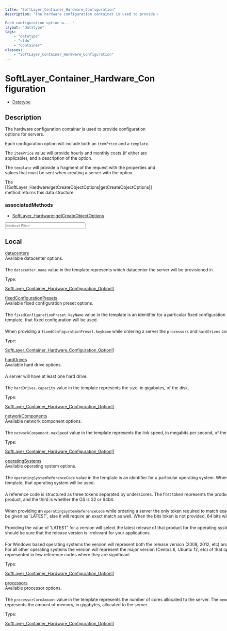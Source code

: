 ```yaml
---
title: "SoftLayer_Container_Hardware_Configuration"
description: "The hardware configuration container is used to provide configuration options for servers. 

Each configuration option w... "
layout: "datatype"
tags:
    - "datatype"
    - "sldn"
    - "Container"
classes:
    - "SoftLayer_Container_Hardware_Configuration"
---
```


# SoftLayer_Container_Hardware_Configuration
<div id='service-datatype'>
    <ul id='sldn-reference-tabs'>
        <li id='datatype'> <a href='/reference/datatypes/SoftLayer_Container_Hardware_Configuration' >Datatype</a></li>
    </ul>
</div>

## Description 
The hardware configuration container is used to provide configuration options for servers. 

Each configuration option will include both an <code>itemPrice</code> and a <code>template</code>. 

The <code>itemPrice</code> value will provide hourly and monthly costs (if either are applicable), and a description of the option. 

The <code>template</code> will provide a fragment of the request with the properties and values that must be sent when creating a server with the option. 

The [[SoftLayer_Hardware/getCreateObjectOptions|getCreateObjectOptions]] method returns this data structure. 

<style type="text/css">#properties .views-field-body p { margin-top: 1.5em; };</style> 


### associatedMethods

*  [SoftLayer_Hardware::getCreateObjectOptions](/reference/services/SoftLayer_Hardware/getCreateObjectOptions )





<!-- Service Filer BEGIN -->
<div class="view-filters">
        <div class="clearfix">
            <div class="search-input-box">
                <input placeholder="Method Filter" onkeyup="titleSearch(inputId='prop-input', divId='properties', elementClass='prop-row')" 
                    type="text" id="prop-input" value="" size="30" maxlength="128" class="form-text">
            </div>
        </div>
</div>
<!-- Service Filer END -->

<div id="properties" class="content">
    <div id="localProperties" class="prop-content" >
        <h2>Local</h2>
                <div class='prop-row views-row'>
            <span class='views-field-title'>
                <a href="#datacenters" name=datacenters>datacenters</a>
            </span>
            <div class='views-field-body'>
<div style="width: 200%"> 
Available datacenter options. 


The <code>datacenter.name</code> value in the template represents which datacenter the server will be provisioned in. 
</div>  </div>
            <span class="type-label">Type:</span> 
            <div class='type-content'>
                <p><a href='/reference/datatypes/SoftLayer_Container_Hardware_Configuration_Option'>SoftLayer_Container_Hardware_Configuration_Option[] </a></p>
            </div>
        </div>
                <div class='prop-row views-row'>
            <span class='views-field-title'>
                <a href="#fixedConfigurationPresets" name=fixedConfigurationPresets>fixedConfigurationPresets</a>
            </span>
            <div class='views-field-body'>
<div style="width: 200%"> 
Available fixed configuration preset options. 


The <code>fixedConfigurationPreset.keyName</code> value in the template is an identifier for a particular fixed configuration. When provided exactly as shown in the template, that fixed configuration will be used. 


When providing a <code>fixedConfigurationPreset.keyName</code> while ordering a server the <code>processors</code> and <code>hardDrives</code> configuration options cannot be used. 
</div>  </div>
            <span class="type-label">Type:</span> 
            <div class='type-content'>
                <p><a href='/reference/datatypes/SoftLayer_Container_Hardware_Configuration_Option'>SoftLayer_Container_Hardware_Configuration_Option[] </a></p>
            </div>
        </div>
                <div class='prop-row views-row'>
            <span class='views-field-title'>
                <a href="#hardDrives" name=hardDrives>hardDrives</a>
            </span>
            <div class='views-field-body'>
<div style="width: 200%"> 
Available hard drive options. 


A server will have at least one hard drive. 


The <code>hardDrives.capacity</code> value in the template represents the size, in gigabytes, of the disk. 
</div>  </div>
            <span class="type-label">Type:</span> 
            <div class='type-content'>
                <p><a href='/reference/datatypes/SoftLayer_Container_Hardware_Configuration_Option'>SoftLayer_Container_Hardware_Configuration_Option[] </a></p>
            </div>
        </div>
                <div class='prop-row views-row'>
            <span class='views-field-title'>
                <a href="#networkComponents" name=networkComponents>networkComponents</a>
            </span>
            <div class='views-field-body'>
<div style="width: 200%"> 
Available network component options. 


The <code>networkComponent.maxSpeed</code> value in the template represents the link speed, in megabits per second, of the network connections for a server. 
</div>  </div>
            <span class="type-label">Type:</span> 
            <div class='type-content'>
                <p><a href='/reference/datatypes/SoftLayer_Container_Hardware_Configuration_Option'>SoftLayer_Container_Hardware_Configuration_Option[] </a></p>
            </div>
        </div>
                <div class='prop-row views-row'>
            <span class='views-field-title'>
                <a href="#operatingSystems" name=operatingSystems>operatingSystems</a>
            </span>
            <div class='views-field-body'>
<div style="width: 200%"> 
Available operating system options. 


The <code>operatingSystemReferenceCode</code> value in the template is an identifier for a particular operating system. When provided exactly as shown in the template, that operating system will be used. 


A reference code is structured as three tokens separated by underscores. The first token represents the product, the second is the version of the product, and the third is whether the OS is 32 or 64bit. 


When providing an <code>operatingSystemReferenceCode</code> while ordering a server the only token required to match exactly is the product. The version token may be given as 'LATEST', else it will require an exact match as well. When the bits token is not provided, 64 bits will be assumed. 


Providing the value of 'LATEST' for a version will select the latest release of that product for the operating system. As this may change over time, you should be sure that the release version is irrelevant for your applications. 


For Windows based operating systems the version will represent both the release version (2008, 2012, etc) and the edition (Standard, Enterprise, etc). For all other operating systems the version will represent the major version (Centos 6, Ubuntu 12, etc) of that operating system, minor versions are represented in few reference codes where they are significant. 
</div>  </div>
            <span class="type-label">Type:</span> 
            <div class='type-content'>
                <p><a href='/reference/datatypes/SoftLayer_Container_Hardware_Configuration_Option'>SoftLayer_Container_Hardware_Configuration_Option[] </a></p>
            </div>
        </div>
                <div class='prop-row views-row'>
            <span class='views-field-title'>
                <a href="#processors" name=processors>processors</a>
            </span>
            <div class='views-field-body'>
<div style="width: 200%"> 
Available processor options. 


The <code>processorCoreAmount</code> value in the template represents the number of cores allocated to the server. 
The <code>memoryCapacity</code> value in the template represents the amount of memory, in gigabytes, allocated to the server. 
</div>  </div>
            <span class="type-label">Type:</span> 
            <div class='type-content'>
                <p><a href='/reference/datatypes/SoftLayer_Container_Hardware_Configuration_Option'>SoftLayer_Container_Hardware_Configuration_Option[] </a></p>
            </div>
        </div>
            </div>
    </div>


